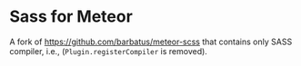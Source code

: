 # Sass for Meteor

A fork of https://github.com/barbatus/meteor-scss that contains only SASS compiler, i.e.,
(`Plugin.registerCompiler` is removed).
